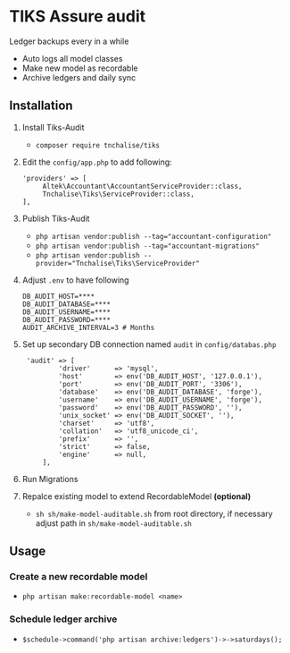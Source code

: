 # TIKS Assure audit

Ledger backups every in a while

- Auto logs all model classes
- Make new model as recordable
- Archive ledgers and daily sync

## Installation

1. Install Tiks-Audit

   - `composer require tnchalise/tiks`

2. Edit the `config/app.php` to add following:

   ```
   'providers' => [
        Altek\Accountant\AccountantServiceProvider::class,
        Tnchalise\Tiks\ServiceProvider::class,
   ],
   ```

3. Publish Tiks-Audit

   - `php artisan vendor:publish --tag="accountant-configuration"`
   - `php artisan vendor:publish --tag="accountant-migrations"`
   - `php artisan vendor:publish --provider="Tnchalise\Tiks\ServiceProvider"`

4. Adjust `.env` to have following

   ```
   DB_AUDIT_HOST=****
   DB_AUDIT_DATABASE=****
   DB_AUDIT_USERNAME=****
   DB_AUDIT_PASSWORD=****
   AUDIT_ARCHIVE_INTERVAL=3 # Months
   ```

5. Set up secondary DB connection named `audit` in `config/databas.php`

   ```
    'audit' => [
            'driver'      => 'mysql',
            'host'        => env('DB_AUDIT_HOST', '127.0.0.1'),
            'port'        => env('DB_AUDIT_PORT', '3306'),
            'database'    => env('DB_AUDIT_DATABASE', 'forge'),
            'username'    => env('DB_AUDIT_USERNAME', 'forge'),
            'password'    => env('DB_AUDIT_PASSWORD', ''),
            'unix_socket' => env('DB_AUDIT_SOCKET', ''),
            'charset'     => 'utf8',
            'collation'   => 'utf8_unicode_ci',
            'prefix'      => '',
            'strict'      => false,
            'engine'      => null,
        ],
   ```

6. Run Migrations

7. Repalce existing model to extend RecordableModel **(optional)**
   - `sh sh/make-model-auditable.sh` from root directory, if necessary adjust path in `sh/make-model-auditable.sh`

## Usage

### Create a new recordable model

- `php artisan make:recordable-model <name>`

### Schedule ledger archive

- `$schedule->command('php artisan archive:ledgers')->->saturdays();`
